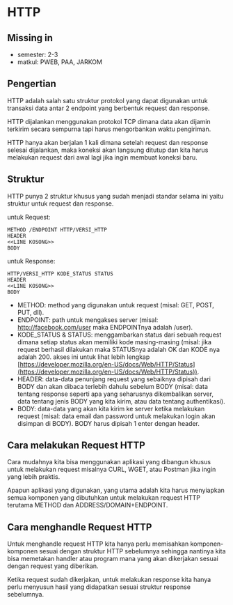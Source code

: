 # HTTP

## Missing in
- semester: 2-3
- matkul: PWEB, PAA, JARKOM

## Pengertian
HTTP adalah salah satu struktur protokol yang dapat digunakan untuk transaksi data antar 2 endpoint yang berbentuk request dan response. 

HTTP dijalankan menggunakan protokol TCP dimana data akan dijamin terkirim secara sempurna tapi harus mengorbankan waktu pengiriman.

HTTP hanya akan berjalan 1 kali dimana setelah request dan response selesai dijalankan, maka koneksi akan langsung ditutup dan kita harus melakukan request dari awal lagi jika ingin membuat koneksi baru.

## Struktur
HTTP punya 2 struktur khusus yang sudah menjadi standar selama ini yaitu struktur untuk request dan response.

untuk Request:
```
METHOD /ENDPOINT HTTP/VERSI_HTTP
HEADER
<<LINE KOSONG>>
BODY
```

untuk Response:
```
HTTP/VERSI_HTTP KODE_STATUS STATUS
HEADER
<<LINE KOSONG>>
BODY
```

- METHOD: method yang digunakan untuk request (misal: GET, POST, PUT, dll).
- ENDPOINT: path untuk mengakses server (misal: http://facebook.com/user maka ENDPOINTnya adalah /user).
- KODE_STATUS & STATUS: menggambarkan status dari sebuah request dimana setiap status akan memiliki kode masing-masing (misal: jika request berhasil dilakukan maka STATUSnya adalah OK dan KODE nya adalah 200. akses ini untuk lihat lebih lengkap [https://developer.mozilla.org/en-US/docs/Web/HTTP/Status](https://developer.mozilla.org/en-US/docs/Web/HTTP/Status)).
- HEADER: data-data penunjang request yang sebaiknya dipisah dari BODY dan akan dibaca terlebih dahulu sebelum BODY (misal: data tentang response seperti apa yang seharusnya dikembalikan server, data tentang jenis BODY yang kita kirim, atau data tentang authentikasi).
- BODY: data-data yang akan kita kirim ke server ketika melakukan request (misal: data email dan password untuk melakukan login akan disimpan di BODY). BODY harus dipisah 1 enter dengan header.

## Cara melakukan Request HTTP
Cara mudahnya kita bisa menggunakan aplikasi yang dibangun khusus untuk melakukan request misalnya CURL, WGET, atau Postman jika ingin yang lebih praktis.

Apapun aplikasi yang digunakan, yang utama adalah kita harus menyiapkan semua komponen yang dibutuhkan untuk melakukan request HTTP terutama METHOD dan ADDRESS/DOMAIN+ENDPOINT.

## Cara menghandle Request HTTP
Untuk menghandle request HTTP kita hanya perlu memisahkan komponen-komponen sesuai dengan struktur HTTP sebelumnya sehingga nantinya kita bisa memetakan handler atau program mana yang akan dikerjakan sesuai dengan request yang diberikan.

Ketika request sudah dikerjakan, untuk melakukan response kita hanya perlu menyusun hasil yang didapatkan sesuai struktur response sebelumnya.